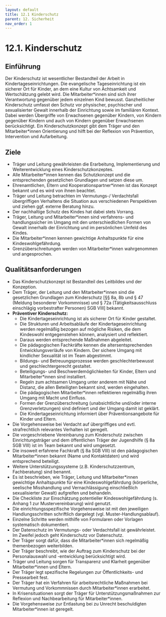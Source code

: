 ```yaml
---
layout: default
title: 12.1 Kinderschutz
parent: 12. Sicherheit
nav_order: 1
---
```


# 12.1. Kinderschutz

## Einführung
Der Kinderschutz ist wesentlicher Bestandteil der Arbeit in Kindertageseinrichtungen. Die evangelische Tageseinrichtung ist ein sicherer Ort für Kinder, an dem eine Kultur von Achtsamkeit und Wertschätzung gelebt wird. Die Mitarbeiter\*innen sind sich ihrer Verantwortung gegenüber jedem einzelnen Kind bewusst. Ganzheitlicher Kinderschutz umfasst den Schutz vor physischer, psychischer und sexualisierter Gewalt innerhalb der Einrichtung sowie im familiären Kontext. Dabei werden Übergriffe von Erwachsenen gegenüber Kindern, von Kindern gegenüber Kindern und auch von Kindern gegenüber Erwachsenen berücksichtigt. Ein Kinderschutzkonzept gibt dem Träger und den Mitarbeiter\*innen Orientierung und hilft bei der Reflexion von Prävention, Intervention und Aufarbeitung.

## Ziele
* Träger und Leitung gewährleisten die Erarbeitung, Implementierung und Weiterentwicklung eines Kinderschutzkonzeptes.
* Alle Mitarbeiter\*innen kennen das Schutzkonzept und die entsprechenden gesetzlichen Grundlagen und setzen diese um.
* Ehrenamtlichen, Eltern und Kooperationspartner\*innen ist das Konzept bekannt und es wird von ihnen beachtet.
* Träger und Leitung betrachten im Vermutungs-/ Verdachtsfall übergriffigen Verhaltens die Situation aus verschiedenen Perspektiven und ziehen ggf. externe Beratung hinzu.
* Der nachhaltige Schutz des Kindes hat dabei stets Vorrang.
* Träger, Leitung und Mitarbeiter\*innen sind verfahrens- und handlungssicher im Umgang mit den unterschiedlichen Formen von Gewalt innerhalb der Einrichtung und im persönlichen Umfeld des Kindes.
* Die Mitarbeiter\*innen kennen gewichtige Anhaltspunkte für eine Kindeswohlgefährdung.
* Grenzüberschreitungen werden von Mitarbeiter\*innen wahrgenommen und angesprochen.

## Qualitätsanforderungen
* Das Kinderschutzkonzept ist Bestandteil des Leitbildes und der Konzeption.
* Dem Träger, der Leitung und den Mitarbeiter\*innen sind die gesetzlichen Grundlagen zum Kinderschutz [§§ 8a, 8b und § 47 (Meldung besonderer Vorkommnisse) und § 72a (Tätigkeitsausschluss einschlägig vorbestrafter Personen) SGB VIII] bekannt.
* **Präventiver Kinderschutz:**
    * Die Kindertageseinrichtung ist als sicherer Ort für Kinder gestaltet.
    * Die Strukturen und Arbeitsabläufe der Kindertageseinrichtung werden regelmäßig bezogen auf mögliche Risiken, die dem Kindeswohl entgegenstehen können, analysiert und reflektiert.
    * Daraus werden entsprechende Maßnahmen abgeleitet.
    * Die pädagogischen Fachkräfte kennen die altersentsprechenden Entwicklungsverläufe von Kindern. Der sichere Umgang mit kindlicher Sexualität ist im Team abgestimmt.
    * Bildungs- und Betreuungsprozesse werden geschlechterbewusst und geschlechtergerecht gestaltet.
    * Beteiligungs- und Beschwerdemöglichkeiten für Kinder, Eltern und Mitarbeiter\*innen sind installiert.
    * Regeln zum achtsamen Umgang unter anderem mit Nähe und Distanz, die allen Beteiligten bekannt sind, werden eingehalten.
    * Die pädagogischen Mitarbeiter\*innen reflektieren regelmäßig ihren Umgang mit Macht und Einfluss.
    * Formen der Grenzüberschreitung (unabsichtliche und/oder interne Grenzverletzungen) sind definiert und der Umgang damit ist geklärt.
    * Die Kindertageseinrichtung informiert über Präventionsangebote für Kinder und Eltern.
* Die Vorgehensweise bei Verdacht auf übergriffiges und evtl. strafrechtlich relevantes Verhalten ist geregelt.
* Die vorgeschriebene Vereinbarung zum Kinderschutz zwischen Einrichtungsträger und dem öffentlichen Träger der Jugendhilfe (§ 8a SGB VIII) ist im Team bekannt und wird umgesetzt.
* Die insoweit erfahrene Fachkraft (§ 8a SGB VIII) ist den pädagogischen Mitarbeiter\*innen bekannt (Name und Kontaktdaten) und wird entsprechend beteiligt.
* Weitere Unterstützungssysteme (z.B. Kinderschutzzentrum, Fachberatung) sind benannt.
* Es ist beschrieben, wie Träger, Leitung und Mitarbeiter\*innen gewichtige Anhaltspunkte für eine Kindeswohlgefährdung (körperliche, seelische Misshandlung und Vernachlässigung einschließlich sexualisierter Gewalt) aufgreifen und behandeln.
* Die Checkliste zur Einschätzung potentieller Kindeswohlgefährdung (s. Anhang 1 zur Mustervereinbarung) wird genutzt.
* Die einrichtungsspezifische Vorgehensweise ist mit den jeweiligen Handlungsschritten schriftlich dargelegt (vgl. Muster-Handlungsablauf).
* Einzelne Schritte werden mithilfe von Formularen oder Vorlagen systematisch dokumentiert.
* Der Datenschutz im Vermutungs- oder Verdachtsfall ist gewährleistet. Im Zweifel jedoch geht Kinderschutz vor Datenschutz.
* Der Träger sorgt dafür, dass die Mitarbeiter\*innen sich regelmäßig themenbezogen weiterbilden.
* Der Träger beschreibt, wie der Auftrag zum Kinderschutz bei der Personalauswahl und -entwicklung berücksichtigt wird.
* Träger und Leitung sorgen für Transparenz und Klarheit gegenüber Mitarbeiter\*innen und Eltern.
* Der Träger legt spezifische Regelungen zur Öffentlichkeits- und Pressearbeit fest.
* Der Träger hat ein Verfahren für arbeitsrechtliche Maßnahmen bei Vermutung und Vorkommnissen durch Mitarbeiter\*innen erarbeitet.
* In Krisensituationen sorgt der Träger für Unterstützungsmaßnahmen zur Reflexion und Nachbearbeitung für Mitarbeiter\*innen.
* Die Vorgehensweise zur Entlastung bei zu Unrecht beschuldigten Mitarbeiter\*innen ist geregelt.
